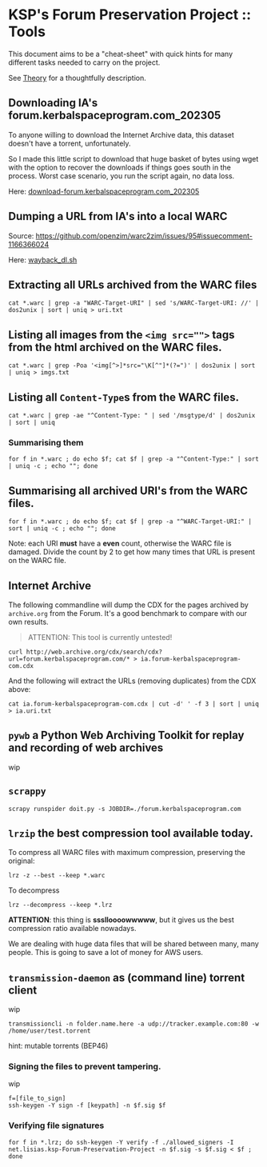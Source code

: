 # KSP's Forum Preservation Project :: Tools

This document aims to be a "cheat-sheet" with quick hints for many different tasks needed to carry on the project.

See [Theory](./Theory.md) for a thoughtfully description.


## Downloading IA's forum.kerbalspaceprogram.com_202305

To anyone willing to download the Internet Archive data, this dataset doesn't have a torrent, unfortunately.

So I made this little script to download that huge basket of bytes using wget with the option to recover the downloads if things goes south in the process. Worst case scenario, you run the script again, no data loss. 

Here: [download-forum.kerbalspaceprogram.com_202305](../Source/bash/download-forum.kerbalspaceprogram.com_202305.sh)


## Dumping a URL from IA's into a local WARC

Source: https://github.com/openzim/warc2zim/issues/95#issuecomment-1166366024

Here: [wayback_dl.sh](../Source/bash/wayback_dl.sh)


## Extracting all URLs archived from the WARC files

```
cat *.warc | grep -a "WARC-Target-URI" | sed 's/WARC-Target-URI: //' | dos2unix | sort | uniq > uri.txt

```

## Listing all images from the `<img src="">` tags from the html archived on the WARC files.

```
cat *.warc | grep -Poa '<img[^>]*src="\K[^"]*(?=")' | dos2unix | sort | uniq > imgs.txt
```

## Listing all `Content-Type`s from the WARC files.

```
cat *.warc | grep -ae "^Content-Type: " | sed '/msgtype/d' | dos2unix | sort | uniq
```

### Summarising them

```
for f in *.warc ; do echo $f; cat $f | grep -a "^Content-Type:" | sort | uniq -c ; echo ""; done
```

## Summarising all archived URI's from the WARC files.

```
for f in *.warc ; do echo $f; cat $f | grep -a "^WARC-Target-URI:" | sort | uniq -c ; echo ""; done
```

Note: each URI **must** have a **even** count, otherwise the WARC file is damaged. Divide the count by 2 to get how many times that URL is present on the WARC file.


## Internet Archive

The following commandline will dump the CDX for the pages archived by `archive.org` from the Forum. It's a good benchmark to compare with our own results.

> ATTENTION: This tool is currently untested!

```
curl http://web.archive.org/cdx/search/cdx?url=forum.kerbalspaceprogram.com/* > ia.forum-kerbalspaceprogram-com.cdx
```

And the following will extract the URLs (removing duplicates) from the CDX above:

```
cat ia.forum-kerbalspaceprogram-com.cdx | cut -d' ' -f 3 | sort | uniq > ia.uri.txt

```


## `pywb` a Python Web Archiving Toolkit for replay and recording of web archives

wip


## `scrappy`

	scrapy runspider doit.py -s JOBDIR=./forum.kerbalspaceprogram.com


## `lrzip` the best compression tool available today.

To compress all WARC files with maximum compression, preserving the original:

	lrz -z --best --keep *.warc

To decompress

	lrz --decompress --keep *.lrz

**ATTENTION**: this thing is **ssslloooowwwww**, but it gives us the best compression ratio available nowadays.

We are dealing with huge data files that will be shared between many, many people. This is going to save a lot of money for AWS users.



## `transmission-daemon` as (command line) torrent client

wip

	transmissioncli -n folder.name.here -a udp://tracker.example.com:80 -w /home/user/test.torrent

hint: mutable torrents (BEP46)


### Signing the files to prevent tampering.

wip

	f=[file_to_sign]
	ssh-keygen -Y sign -f [keypath] -n $f.sig $f


### Verifying file signatures

	for f in *.lrz; do ssh-keygen -Y verify -f ./allowed_signers -I net.lisias.ksp-Forum-Preservation-Project -n $f.sig -s $f.sig < $f ; done

